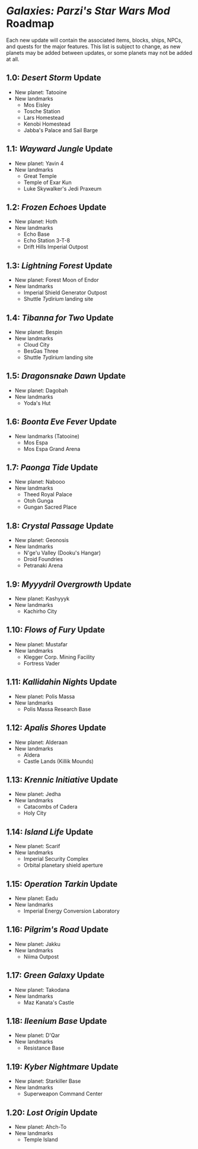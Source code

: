 # *Galaxies: Parzi's Star Wars Mod* Roadmap
Each new update will contain the associated items, blocks, ships, NPCs, and quests for the major features. This list is subject to change, as new planets may be added between updates, or some planets may not be added at all.
## 1.0: *Desert Storm* Update
* New planet: Tatooine
* New landmarks
  * Mos Eisley
  * Tosche Station
  * Lars Homestead
  * Kenobi Homestead
  * Jabba's Palace and Sail Barge
## 1.1: *Wayward Jungle* Update
* New planet: Yavin 4
* New landmarks
  * Great Temple
  * Temple of Exar Kun
  * Luke Skywalker's Jedi Praxeum
## 1.2: *Frozen Echoes* Update
* New planet: Hoth
* New landmarks
  * Echo Base
  * Echo Station 3-T-8
  * Drift Hills Imperial Outpost
## 1.3: *Lightning Forest* Update
* New planet: Forest Moon of Endor
* New landmarks
  * Imperial Shield Generator Outpost
  * Shuttle *Tydirium* landing site
## 1.4: *Tibanna for Two* Update
* New planet: Bespin
* New landmarks
  * Cloud City
  * BesGas Three
  * Shuttle *Tydirium* landing site
## 1.5: *Dragonsnake Dawn* Update
* New planet: Dagobah
* New landmarks
  * Yoda's Hut
## 1.6: *Boonta Eve Fever* Update
* New landmarks (Tatooine)
  * Mos Espa
  * Mos Espa Grand Arena
## 1.7: *Paonga Tide* Update
* New planet: Nabooo
* New landmarks
  * Theed Royal Palace
  * Otoh Gunga
  * Gungan Sacred Place
## 1.8: *Crystal Passage* Update
* New planet: Geonosis
* New landmarks
  * N'ge'u Valley (Dooku's Hangar)
  * Droid Foundries
  * Petranaki Arena
## 1.9: *Myyydril Overgrowth* Update
* New planet: Kashyyyk
* New landmarks
  * Kachirho City
## 1.10: *Flows of Fury* Update
* New planet: Mustafar
* New landmarks
  * Klegger Corp. Mining Facility
  * Fortress Vader
## 1.11: *Kallidahin Nights* Update
* New planet: Polis Massa
* New landmarks
  * Polis Massa Research Base
## 1.12: *Apalis Shores* Update
* New planet: Alderaan
* New landmarks
  * Aldera
  * Castle Lands (Killik Mounds)
## 1.13: *Krennic Initiative* Update
* New planet: Jedha
* New landmarks
  * Catacombs of Cadera
  * Holy City
## 1.14: *Island Life* Update
* New planet: Scarif
* New landmarks
  * Imperial Security Complex
  * Orbital planetary shield aperture
## 1.15: *Operation Tarkin* Update
* New planet: Eadu
* New landmarks
  * Imperial Energy Conversion Laboratory
## 1.16: *Pilgrim's Road* Update
* New planet: Jakku
* New landmarks
  * Niima Outpost
## 1.17: *Green Galaxy* Update
* New planet: Takodana
* New landmarks
  * Maz Kanata's Castle
## 1.18: *Ileenium Base* Update
* New planet: D'Qar
* New landmarks
  * Resistance Base
## 1.19: *Kyber Nightmare* Update
* New planet: Starkiller Base
* New landmarks
  * Superweapon Command Center
## 1.20: *Lost Origin* Update
* New planet: Ahch-To
* New landmarks
  * Temple Island
